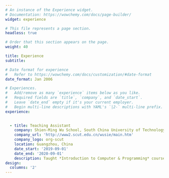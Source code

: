 ```yaml
---
# An instance of the Experience widget.
# Documentation: https://wowchemy.com/docs/page-builder/
widget: experience

# This file represents a page section.
headless: true

# Order that this section appears on the page.
weight: 40

title: Experience
subtitle:

# Date format for experience
#   Refer to https://wowchemy.com/docs/customization/#date-format
date_format: Jan 2006

# Experiences.
#   Add/remove as many `experience` items below as you like.
#   Required fields are `title`, `company`, and `date_start`.
#   Leave `date_end` empty if it's your current employer.
#   Begin multi-line descriptions with YAML's `|2-` multi-line prefix.
experience:

        
  - title: Teaching Assistant
    company: Shien-Ming Wu School, South China University of Technology (SCUT)
    company_url: 'http://www2.scut.edu.cn/wusie/main.htm'
    company_logo: org-scut
    location: Guangzhou, China
    date_start: '2019-09-01'
    date_end: '2020-09-01'
    description: Taught *Introduction to Computer & Programming* course.
design:
  columns: '2'
---
```

